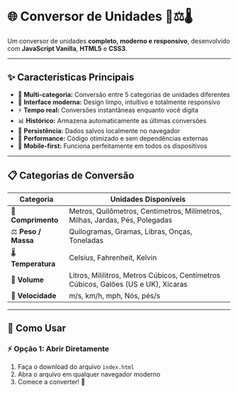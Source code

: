 # 🌐 Conversor de Unidades 📏⚖️🌡️

Um conversor de unidades **completo, moderno e responsivo**, desenvolvido com **JavaScript Vanilla**, **HTML5** e **CSS3**.

---

## ✨ Características Principais

- 🔄 **Multi-categoria:** Conversão entre 5 categorias de unidades diferentes  
- 🎨 **Interface moderna:** Design limpo, intuitivo e totalmente responsivo  
- ⚡ **Tempo real:** Conversões instantâneas enquanto você digita  
- 📊 **Histórico:** Armazena automaticamente as últimas conversões  
- 💾 **Persistência:** Dados salvos localmente no navegador  
- 🚀 **Performance:** Código otimizado e sem dependências externas  
- 📱 **Mobile-first:** Funciona perfeitamente em todos os dispositivos  

---

## 📋 Categorias de Conversão

| Categoria | Unidades Disponíveis |
|------------|----------------------|
| 📏 **Comprimento** | Metros, Quilômetros, Centímetros, Milímetros, Milhas, Jardas, Pés, Polegadas |
| ⚖️ **Peso / Massa** | Quilogramas, Gramas, Libras, Onças, Toneladas |
| 🌡️ **Temperatura** | Celsius, Fahrenheit, Kelvin |
| 🫙 **Volume** | Litros, Mililitros, Metros Cúbicos, Centímetros Cúbicos, Galões (US e UK), Xícaras |
| 🚀 **Velocidade** | m/s, km/h, mph, Nós, pés/s |

---

## 🚀 Como Usar

### ⚡ Opção 1: Abrir Diretamente
1. Faça o download do arquivo `index.html`  
2. Abra o arquivo em qualquer navegador moderno  
3. Comece a converter! 🎉
